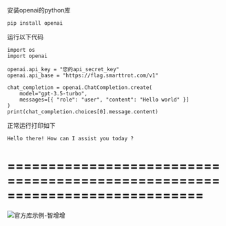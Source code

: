 安装openai的python库
``` 
pip install openai  
```
运行以下代码
``` 
import os
import openai

openai.api_key = "您的api_secret_key"
openai.api_base = "https://flag.smarttrot.com/v1"

chat_completion = openai.ChatCompletion.create(
    model="gpt-3.5-turbo",
    messages=[{ "role": "user", "content": "Hello world" }]
)
print(chat_completion.choices[0].message.content) 
```
正常运行打印如下
``` 
Hello there! How can I assist you today ? 
```
============================================================================
=============================================================================
![官方库示例-智增增](https://github.com/xing61/xiaoyi-robot/assets/38256442/c704962b-c9e1-4fa3-9211-f90f5e3b7874)

